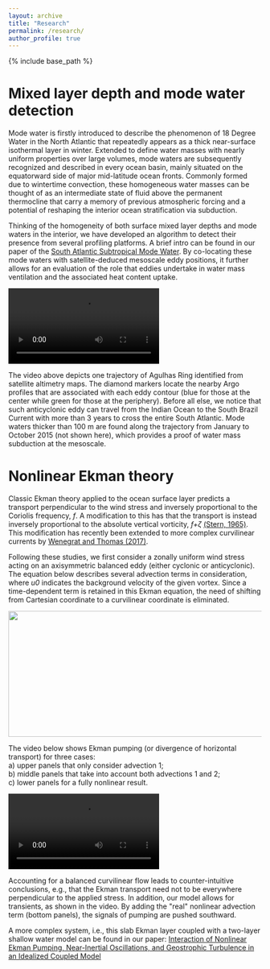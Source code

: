```yaml
---
layout: archive
title: "Research"
permalink: /research/
author_profile: true
---
```


{% include base_path %}

Mixed layer depth and mode water detection
======

Mode water is firstly introduced to describe the phenomenon of 18 Degree Water in the North Atlantic that repeatedly appears as a thick near-surface isothermal layer in winter. Extended to define water masses with nearly uniform properties over large volumes, mode waters are subsequently recognized and described in every ocean basin, mainly situated on the equatorward side of major mid-latitude ocean fronts. Commonly formed due to wintertime convection, these homogeneous water masses can be thought of as an intermediate state of fluid above the permanent thermocline that carry a memory of previous atmospheric forcing and a potential of reshaping the interior ocean stratification via subduction. 

Thinking of the homogeneity of both surface mixed layer depths and mode waters in the interior, we have developed an algorithm to detect their presence from several profiling platforms. A brief intro can be found in our paper of the [South Atlantic Subtropical Mode Water](https://yanxu-chen.github.io/publication/2021-12-13-SASTMW). By co-locating these mode waters with satellite-deduced mesoscale eddy positions, it further allows for an evaluation of the role that eddies undertake in water mass ventilation and the associated heat content uptake. 

<body>
  <video controls>
    <source src="https://github.com/yanxu-chen/yanxu-chen.github.io/raw/master/media/Agulhas_original.mp4" type="video/mp4">
    <p>Your browser doesn't support HTML5 video. Here is a <a href="viper.mp4">link to the video</a> instead.</p> 
  </video>
</body>

The video above depicts one trajectory of Agulhas Ring identified from satellite altimetry maps. The diamond markers locate the nearby Argo profiles that are associated with each eddy contour (blue for those at the center while green for those at the periphery). Before all else, we notice that such anticyclonic eddy can travel from the Indian Ocean to the South Brazil Current with more than 3 years to cross the entire South Atlantic. Mode waters thicker than 100 m are found along the trajectory from January to October 2015 (not shown here), which provides a proof of water mass subduction at the mesoscale. 


Nonlinear Ekman theory
======

Classic Ekman theory applied to the ocean surface layer predicts a transport perpendicular to the wind stress and inversely proportional to the Coriolis frequency, *f*. A modification to this has that the transport is instead inversely proportional to the absolute vertical vorticity, *f+ζ* [(Stern, 1965)](https://doi.org/10.1016/0011-7471(65)90007-0). This modification has recently been extended to more complex curvilinear currents by [Wenegrat and Thomas (2017)](https://doi.org/10.1175/JPO-D-16-0239.1).

Following these studies, we first consider a zonally uniform wind stress acting on an axisymmetric balanced eddy (either cyclonic or anticyclonic). The equation below describes several advection terms in consideration, where *u0* indicates the background velocity of the given vortex. Since a time-dependent term is retained in this Ekman equation, the need of shifting from Cartesian coordinate to a curvilinear coordinate is eliminated. 

<img src="http://yanxu-chen.github.io/images/equation.png" width="600" height="250">

The video below shows Ekman pumping (or divergence of horizontal transport) for three cases: <br />
a) upper panels that only consider advection 1; <br />
b) middle panels that take into account both advections 1 and 2; <br />
c) lower panels for a fully nonlinear result. <br />

<body>
  <video controls>
    <source src="https://github.com/yanxu-chen/yanxu-chen.github.io/raw/master/media/Ekman.mp4" type="video/mp4">
    <p>Your browser doesn't support HTML5 video. Here is a <a href="viper.mp4">link to the video</a> instead.</p> 
  </video>
</body>

Accounting for a balanced curvilinear flow leads to counter-intuitive conclusions, e.g., that the Ekman transport need not to be everywhere perpendicular to the applied stress. In addition, our model allows for transients, as shown in the video. By adding the "real" nonlinear advection term (bottom panels), the signals of pumping are pushed southward. 

A more complex system, i.e., this slab Ekman layer coupled with a two-layer shallow water model can be found in our paper: [Interaction of Nonlinear Ekman Pumping, Near-Inertial Oscillations, and Geostrophic Turbulence in an Idealized Coupled Model](https://yanxu-chen.github.io/publication/2021-03-01-Ekman)

  

